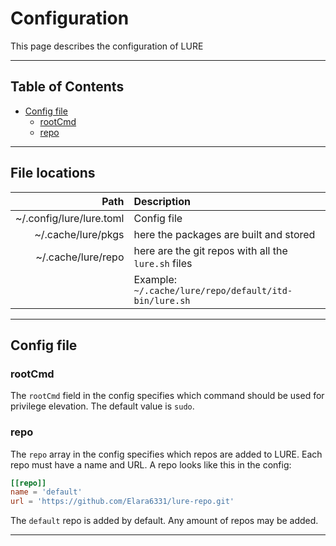 # Configuration

This page describes the configuration of LURE

---

## Table of Contents

- [Config file](#config-file)
    - [rootCmd](#rootcmd)
    - [repo](#repo)

---

## File locations

| Path | Description 
| --:  | :--
| ~/.config/lure/lure.toml | Config file
| ~/.cache/lure/pkgs       | here the packages are built and stored
| ~/.cache/lure/repo       | here are the git repos with all the `lure.sh` files  
|                          | Example: `~/.cache/lure/repo/default/itd-bin/lure.sh`

---

## Config file

### rootCmd

The `rootCmd` field in the config specifies which command should be used for privilege elevation. The default value is `sudo`.

### repo

The `repo` array in the config specifies which repos are added to LURE. Each repo must have a name and URL. A repo looks like this in the config:

```toml
[[repo]]
name = 'default'
url = 'https://github.com/Elara6331/lure-repo.git'
```

The `default` repo is added by default. Any amount of repos may be added.

---
